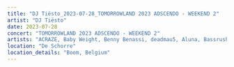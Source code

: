```yaml
---
title: "DJ Tiësto_2023-07-28_TOMORROWLAND 2023 ADSCENDO - WEEKEND 2"
artist: "DJ Tiësto"
date: 2023-07-28
concert: "TOMORROWLAND 2023 ADSCENDO - WEEKEND 2"
artists: "ACRAZE, Baby Weight, Benny Benassi, deadmau5, Aluna, Bassrush Experience, Afrojack, A-Trak, Alec Monopoly, Agents Of Time, A Little Sound, 12th Planet, Alesso, Adriatique, Adam Beyer, Andrew Bayer, AlleFarben, Apashe"
location: "De Schorre"
location_details: "Boom, Belgium"
---
```


